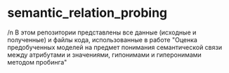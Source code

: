 # semantic_relation_probing
/n
В этом репозитории представлены все данные (исходные и полученные) и файлы кода, использованные в работе "Оценка предобученных моделей на предмет понимания семантической связи между атрибутами и значениями, гипонимами и гиперонимами методом пробинга" 
